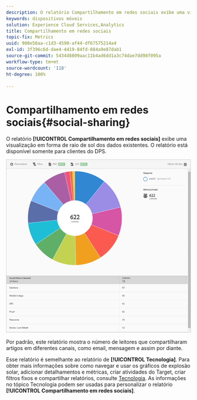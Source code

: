 ```yaml
---
description: O relatório Compartilhamento em redes sociais exibe uma visualização em forma de raio de sol dos dados existentes. O relatório está disponível somente para clientes do Digital Publishing Suites (DPS).
keywords: dispositivos móveis
solution: Experience Cloud Services,Analytics
title: Compartilhamento em redes sociais
topic-fix: Metrics
uuid: 900e58aa-c1d3-4590-af44-df67575214a4
exl-id: 3f396c6d-dae4-4419-84fd-884a9e87dab1
source-git-commit: 5434d8809aac11b4ad6dd1a3c74dae7dd98f095a
workflow-type: tm+mt
source-wordcount: '118'
ht-degree: 100%

---
```


# Compartilhamento em redes sociais{#social-sharing}

O relatório **[!UICONTROL Compartilhamento em redes sociais]** exibe uma visualização em forma de raio de sol dos dados existentes. O relatório está disponível somente para clientes do DPS.

![](assets/dps_social_share.png)

Por padrão, este relatório mostra o número de leitores que compartilharam artigos em diferentes canais, como email, mensagem e assim por diante.

Esse relatório é semelhante ao relatório de **[!UICONTROL Tecnologia]**. Para obter mais informações sobre como navegar e usar os gráficos de explosão solar, adicionar detalhamentos e métricas, criar atividades do Target, criar filtros fixos e compartilhar relatórios, consulte [Tecnologia](/help/using/usage/reports-technology.md). As informações no tópico Tecnologia podem ser usadas para personalizar o relatório **[!UICONTROL Compartilhamento em redes sociais]**.
